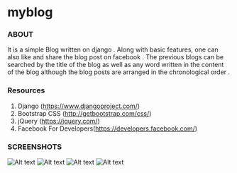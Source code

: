 # myblog

### ABOUT

It is a simple Blog written on django .
Along with basic features, one can also like and share the blog post on facebook .
The previous blogs can be searched by the title of the blog as well as any word written in the content of the blog although the blog posts are arranged in the chronological order .

### Resources

1. Django (https://www.djangoproject.com/)
2. Bootstrap CSS (http://getbootstrap.com/css/)
3. jQuery (https://jquery.com/)
4. Facebook For Developers(https://developers.facebook.com/)

### SCREENSHOTS

![Alt text](https://github.com/yash-123/myblog/blob/master/Screenshot/Shot1.png "Screenshot")
![Alt text](https://github.com/yash-123/myblog/blob/master/Screenshot/Shot2.png "Screenshot")
![Alt text](https://github.com/yash-123/myblog/blob/master/Screenshot/Shot3.png "Screenshot")
![Alt text](https://github.com/yash-123/myblog/blob/master/Screenshot/Shot4.png "Screenshot")
